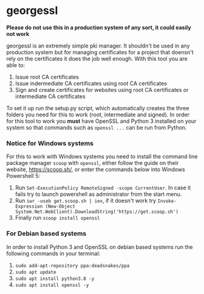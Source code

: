 # georgessl

**Please do not use this in a production system of any sort, it could easily not work**

georgessl is an extremely simple pki manager. It shouldn't be used in any production system but for managing certificates for a project that doensn't rely on the certificates it does the job well enough. With this tool you are able to:
1. Issue root CA certificates
2. Issue indermediate CA certificates using root CA certificates
3. Sign and create certificates for websites using root CA certificates or intermediate CA certificates

To set it up run the setup.py script, which automatically creates the three folders you need for this to work (root, intermediate and signed). In order for this tool to work you **must** have OpenSSL and Python 3 installed on your system so that commands such as `openssl ...` can be run from Python.

### Notice for Windows systems

For this to work with Windows systems you need to install the command line package manager `scoop` with `openssl`, either follow the guide on their website, https://scoop.sh/, or enter the commands below into Windows Powershell 5:
1. Run `Set-ExecutionPolicy RemoteSigned -scope CurrentUser`. In case it fails try to launch powershell as administrator from the start menu.
2. Run `iwr -useb get.scoop.sh | iex`, if it doesn't work try `Invoke-Expression (New-Object System.Net.WebClient).DownloadString('https://get.scoop.sh')`
3. Finally run `scoop install openssl`

### For Debian based systems

In order to install Python 3 and OpenSSL on debian based systems run the following commands in your terminal:
1. `sudo add-apt-repository ppa:deadsnakes/ppa`
2. `sudo apt update`
3. `sudo apt install python3.8 -y`
4. `sudo apt install openssl -y`

